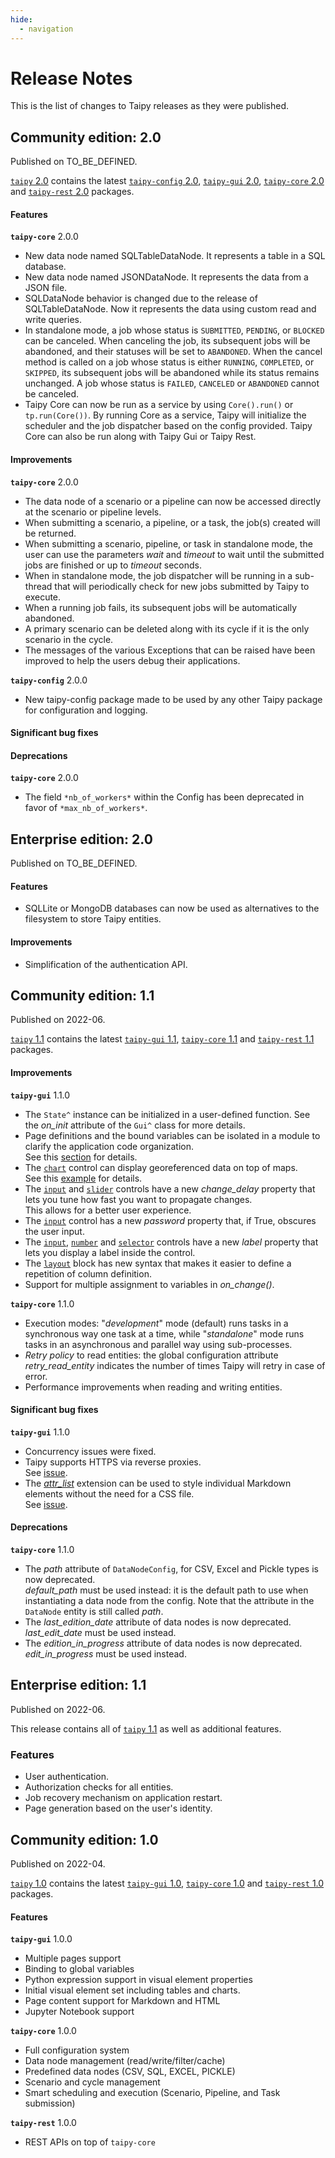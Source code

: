 ```yaml
---
hide:
  - navigation
---
```


# Release Notes

This is the list of changes to Taipy releases as they were published.

## Community edition: 2.0

Published on TO_BE_DEFINED.

[`taipy` 2.0](https://pypi.org/project/taipy/2.0.0/) contains the latest
[`taipy-config` 2.0](https://pypi.org/project/taipy-config/2.0.0/),
[`taipy-gui` 2.0](https://pypi.org/project/taipy-gui/2.0.0/),
[`taipy-core` 2.0](https://pypi.org/project/taipy-core/2.0.0/) and
[`taipy-rest` 2.0](https://pypi.org/project/taipy-rest/2.0.0/) packages.

#### Features

**`taipy-core`** 2.0.0

   - New data node named SQLTableDataNode. It represents a table in a SQL database.
   - New data node named JSONDataNode. It represents the data from a JSON file.
   - SQLDataNode behavior is changed due to the release of SQLTableDataNode. Now it represents the data
     using custom read and write queries.
   - In standalone mode, a job whose status is `SUBMITTED`, `PENDING`, or `BLOCKED` can be canceled. When canceling
     the job, its subsequent jobs will be abandoned, and their statuses will be set to `ABANDONED`. When the cancel
     method is called on a job whose status is either `RUNNING`, `COMPLETED`, or `SKIPPED`, its subsequent jobs will
     be abandoned while its status remains unchanged. A job whose status is `FAILED`, `CANCELED` or `ABANDONED`
     cannot be canceled.
   - Taipy Core can now be run as a service by using `Core().run()` or `tp.run(Core())`. By running Core
     as a service, Taipy will initialize the scheduler and the job dispatcher based on the config provided. Taipy
     Core can also be run along with Taipy Gui or Taipy Rest.

#### Improvements

**`taipy-core`** 2.0.0

   - The data node of a scenario or a pipeline can now be accessed directly at the scenario or pipeline
     levels.
   - When submitting a scenario, a pipeline, or a task, the job(s) created will be returned.
   - When submitting a scenario, pipeline, or task in standalone mode, the user can use the parameters
     _wait_ and _timeout_ to wait until the submitted jobs are finished or up to _timeout_ seconds.
   - When in standalone mode, the job dispatcher will be running in a sub-thread that will periodically
     check for new jobs submitted by Taipy to execute.
   - When a running job fails, its subsequent jobs will be automatically abandoned.
   - A primary scenario can be deleted along with its cycle if it is the only scenario in the cycle.
   - The messages of the various Exceptions that can be raised have been improved to help the users
     debug their applications.

**`taipy-config`** 2.0.0

   - New taipy-config package made to be used by any other Taipy package for configuration and logging.

#### Significant bug fixes

#### Deprecations

**`taipy-core`** 2.0.0

   - The field `*nb_of_workers*` within the Config has been deprecated in favor of `*max_nb_of_workers*`.

## Enterprise edition: 2.0

Published on TO_BE_DEFINED.

#### Features

   - SQLLite or MongoDB databases can now be used as alternatives to the filesystem to store Taipy entities.

#### Improvements
   - Simplification of the authentication API.

## Community edition: 1.1

Published on 2022-06.

[`taipy` 1.1](https://pypi.org/project/taipy/1.1.0/) contains the latest
[`taipy-gui` 1.1](https://pypi.org/project/taipy-gui/1.1.0/),
[`taipy-core` 1.1](https://pypi.org/project/taipy-core/1.1.0/) and
[`taipy-rest` 1.1](https://pypi.org/project/taipy-rest/1.1.0/) packages.


#### Improvements

**`taipy-gui`** 1.1.0

   - The `State^` instance can be initialized in a user-defined function. See the _on_init_
     attribute of the `Gui^` class for more details.
   - Page definitions and the bound variables can be isolated in a module to clarify the
     application code organization.<br/>
     See this [section](manuals/gui/binding.md#scope-for-variable-binding) for details.
   - The [`chart`](manuals/gui/viselements/chart.md) control can display georeferenced data on top
     of maps.<br/>
     See this [example](manuals/gui/viselements/charts/others.md#plotting-on-a-map) for details.
   - The [`input`](manuals/gui/viselements/input.md) and [`slider`](manuals/gui/viselements/slider.md)
     controls have a new _change_delay_ property that lets you tune how fast you want to propagate
     changes.<br/>
     This allows for a better user experience.
   - The [`input`](manuals/gui/viselements/input.md) control has a new _password_ property that, if True,
     obscures the user input.
   - The [`input`](manuals/gui/viselements/input.md), [`number`](manuals/gui/viselements/number.md) and
     [`selector`](manuals/gui/viselements/selector.md) controls have a new _label_ property that lets you
    display a label inside the control.
   - The [`layout`](manuals/gui/viselements/layout.md) block has new syntax that makes it easier to define
     a repetition of column definition.
   - Support for multiple assignment to variables in _on_change()_.


**`taipy-core`** 1.1.0

   - Execution modes: "_development_" mode (default) runs tasks in a synchronous way one task at
     a time, while "_standalone_" mode runs tasks in an asynchronous and parallel way using
     sub-processes.
   - _Retry policy_ to read entities: the global configuration attribute _retry_read_entity_ indicates
     the number of times Taipy will retry in case of error.
   - Performance improvements when reading and writing entities.

#### Significant bug fixes

**`taipy-gui`** 1.1.0

   - Concurrency issues were fixed.
   - Taipy supports HTTPS via reverse proxies.<br/>
     See [issue](https://github.com/Avaiga/taipy-gui/issues/263).
   - The [_attr_list_](https://python-markdown.github.io/extensions/attr_list) extension can
     be used to style individual Markdown elements without the need for a CSS file.<br/>
     See [issue](https://github.com/Avaiga/taipy-gui/issues/185).

#### Deprecations

**`taipy-core`** 1.1.0

   - The _path_ attribute of `DataNodeConfig`, for CSV, Excel and Pickle types is now deprecated.<br/>
     _default_path_ must be used instead: it is the default path to use when instantiating a data node from
    the config. Note that the attribute in the `DataNode` entity is still called _path_.
   - The _last_edition_date_ attribute of data nodes is now deprecated.<br/>
     _last_edit_date_ must be used instead.
   - The _edition_in_progress_ attribute of data nodes is now deprecated.<br/>
     _edit_in_progress_ must be used instead.

## Enterprise edition: 1.1

Published on 2022-06.

This release contains all of [`taipy` 1.1](https://pypi.org/project/taipy/1.1.0/)
as well as additional features.

### Features

   - User authentication.
   - Authorization checks for all entities.
   - Job recovery mechanism on application restart.
   - Page generation based on the user's identity.

## Community edition: 1.0

Published on 2022-04.

[`taipy` 1.0](https://pypi.org/project/taipy/1.0.0/) contains the latest
[`taipy-gui` 1.0](https://pypi.org/project/taipy-gui/1.0.2/),
[`taipy-core` 1.0](https://pypi.org/project/taipy-core/1.0.3/) and
[`taipy-rest` 1.0](https://pypi.org/project/taipy-rest/1.0.1/) packages.

#### Features

**`taipy-gui`** 1.0.0

   - Multiple pages support
   - Binding to global variables
   - Python expression support in visual element properties
   - Initial visual element set including tables and charts.
   - Page content support for Markdown and HTML
   - Jupyter Notebook support

**`taipy-core`** 1.0.0

   - Full configuration system
   - Data node management (read/write/filter/cache)
   - Predefined data nodes (CSV, SQL, EXCEL, PICKLE)
   - Scenario and cycle management
   - Smart scheduling and execution (Scenario, Pipeline, and Task submission)

**`taipy-rest`** 1.0.0

   - REST APIs on top of `taipy-core`
